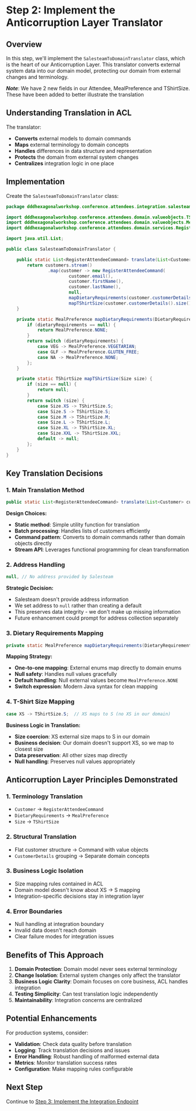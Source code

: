 # Step 2: Implement the Anticorruption Layer Translator

## Overview

In this step, we'll implement the `SalesteamToDomainTranslator` class, which is the heart of our Anticorruption Layer. This translator converts external system data into our domain model, protecting our domain from external changes and terminology.

***_Note_***: We have 2 new fields in our Attendee, MealPreference and TShirtSize.  These have been added to better illustrate the translation


## Understanding Translation in ACL

The translator:

- **Converts** external models to domain commands
- **Maps** external terminology to domain concepts
- **Handles** differences in data structure and representation
- **Protects** the domain from external system changes
- **Centralizes** integration logic in one place

## Implementation

Create the `SalesteamToDomainTranslator` class:

```java
package dddhexagonalworkshop.conference.attendees.integration.salesteam;

import dddhexagonalworkshop.conference.attendees.domain.valueobjects.TShirtSize;
import dddhexagonalworkshop.conference.attendees.domain.valueobjects.MealPreference;
import dddhexagonalworkshop.conference.attendees.domain.services.RegisterAttendeeCommand;

import java.util.List;

public class SalesteamToDomainTranslator {

    public static List<RegisterAttendeeCommand> translate(List<Customer> customers) {
        return customers.stream()
                .map(customer -> new RegisterAttendeeCommand(
                        customer.email(),
                        customer.firstName(),
                        customer.lastName(),
                        null,
                        mapDietaryRequirements(customer.customerDetails().dietaryRequirements()),
                        mapTShirtSize(customer.customerDetails().size()))).toList();
    }

    private static MealPreference mapDietaryRequirements(DietaryRequirements dietaryRequirements) {
        if (dietaryRequirements == null) {
            return MealPreference.NONE;
        }
        return switch (dietaryRequirements) {
            case VEG -> MealPreference.VEGETARIAN;
            case GLF -> MealPreference.GLUTEN_FREE;
            case NA -> MealPreference.NONE;
        };
    }

    private static TShirtSize mapTShirtSize(Size size) {
        if (size == null) {
            return null;
        }
        return switch (size) {
            case Size.XS -> TShirtSize.S;
            case Size.S -> TShirtSize.S;
            case Size.M -> TShirtSize.M;
            case Size.L -> TShirtSize.L;
            case Size.XL -> TShirtSize.XL;
            case Size.XXL -> TShirtSize.XXL;
            default -> null;
        };
    }
}
```

## Key Translation Decisions

### 1. Main Translation Method

```java
public static List<RegisterAttendeeCommand> translate(List<Customer> customers)
```

**Design Choices:**

- **Static method**: Simple utility function for translation
- **Batch processing**: Handles lists of customers efficiently
- **Command pattern**: Converts to domain commands rather than domain objects directly
- **Stream API**: Leverages functional programming for clean transformation

### 2. Address Handling

```java
null, // No address provided by Salesteam
```

**Strategic Decision:**

- Salesteam doesn't provide address information
- We set address to `null` rather than creating a default
- This preserves data integrity - we don't make up missing information
- Future enhancement could prompt for address collection separately

### 3. Dietary Requirements Mapping

```java
private static MealPreference mapDietaryRequirements(DietaryRequirements dietaryRequirements)
```

**Mapping Strategy:**

- **One-to-one mapping**: External enums map directly to domain enums
- **Null safety**: Handles null values gracefully
- **Default handling**: Null external values become `MealPreference.NONE`
- **Switch expression**: Modern Java syntax for clean mapping

### 4. T-Shirt Size Mapping

```java
case XS -> TShirtSize.S;  // XS maps to S (no XS in our domain)
```

**Business Logic in Translation:**

- **Size coercion**: XS external size maps to S in our domain
- **Business decision**: Our domain doesn't support XS, so we map to closest size
- **Data preservation**: All other sizes map directly
- **Null handling**: Preserves null values appropriately

## Anticorruption Layer Principles Demonstrated

### 1. **Terminology Translation**

- `Customer` → `RegisterAttendeeCommand`
- `DietaryRequirements` → `MealPreference`
- `Size` → `TShirtSize`

### 2. **Structural Translation**

- Flat customer structure → Command with value objects
- `CustomerDetails` grouping → Separate domain concepts

### 3. **Business Logic Isolation**

- Size mapping rules contained in ACL
- Domain model doesn't know about XS → S mapping
- Integration-specific decisions stay in integration layer

### 4. **Error Boundaries**

- Null handling at integration boundary
- Invalid data doesn't reach domain
- Clear failure modes for integration issues

## Benefits of This Approach

1. **Domain Protection**: Domain model never sees external terminology
2. **Change Isolation**: External system changes only affect the translator
3. **Business Logic Clarity**: Domain focuses on core business, ACL handles integration
4. **Testing Simplicity**: Can test translation logic independently
5. **Maintainability**: Integration concerns are centralized

## Potential Enhancements

For production systems, consider:

- **Validation**: Check data quality before translation
- **Logging**: Track translation decisions and issues
- **Error Handling**: Robust handling of malformed external data
- **Metrics**: Monitor translation success rates
- **Configuration**: Make mapping rules configurable

## Next Step

Continue to [Step 3: Implement the Integration Endpoint](03-Inbound-Adapter.md)
